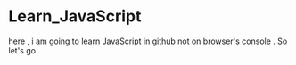 # Learn_JavaScript
here , i am going to  learn JavaScript in github not on browser's console . So let's go
